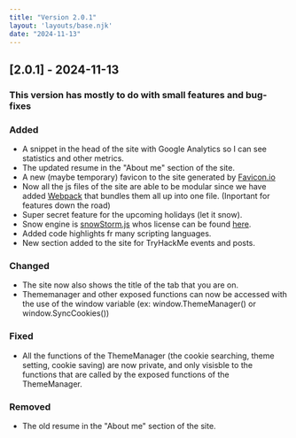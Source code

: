 ```yaml
---
title: "Version 2.0.1"
layout: 'layouts/base.njk'
date: "2024-11-13"
---
```


## [2.0.1] - 2024-11-13

### This version has mostly to do with small features and bug-fixes

### Added

* A snippet in the head of the site with Google Analytics so I can see statistics and other metrics.
* The updated resume in the "About me" section of the site.
* A new (maybe temporary) favicon to the site generated by [Favicon.io](https://favicon.io/)
* Now all the js files of the site are able to be modular since we have added [Webpack](https://webpack.js.org/) that bundles them all up into one file. (Inportant for features down the road)
* Super secret feature for the upcoming holidays (let it snow).
* Snow engine is [snowStorm.js](http://schillmania.com/projects/snowstorm) whos license can be found [here](http://schillmania.com/projects/snowstorm/license.txt).
* Added code highlights fr many scripting languages.
* New section added to the site for TryHackMe events and posts.

### Changed
* The site now also shows the title of the tab that you are on.
* Thememanager and other exposed functions can now be accessed with the use of the window variable (ex: window.ThemeManager() or window.SyncCookies())

### Fixed
* All the functions of the ThemeManager (the cookie searching, theme setting, cookie saving) are now private, and only visisble to the functions that are called by the exposed functions of the ThemeManager.

### Removed
	
* The old resume in the "About me" section of the site.